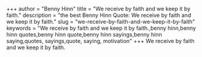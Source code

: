 +++
author = "Benny Hinn"
title = "We receive by faith and we keep it by faith."
description = "the best Benny Hinn Quote: We receive by faith and we keep it by faith."
slug = "we-receive-by-faith-and-we-keep-it-by-faith"
keywords = "We receive by faith and we keep it by faith.,benny hinn,benny hinn quotes,benny hinn quote,benny hinn sayings,benny hinn saying,quotes, sayings,quote, saying, motivation"
+++
We receive by faith and we keep it by faith.
